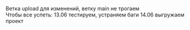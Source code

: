 Ветка upload для изменений, ветку main не трогаем                                                                                                                                                                                  
Чтобы все успеть:
13.06 тестируем, устраняем баги
14.06 выгружаем проект
